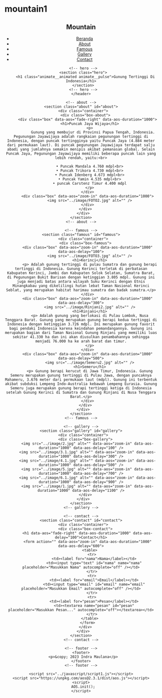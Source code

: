 # mountain1

<!DOCTYPE html>
<html lang="en">
  <head>
    <meta charset="UTF-8" />
    <meta http-equiv="X-UA-Compatible" content="IE=edge" />
    <meta name="viewport" content="width=device-width, initial-scale=1.0" />
    <link rel="stylesheet" href="../css/style3.css" />
    <link rel="preconnect" href="https://fonts.googleapis.com" />
    <link rel="preconnect" href="https://fonts.gstatic.com" crossorigin />
    <link href="https://fonts.googleapis.com/css2?family=Poppins:wght@400;600;700;900&display=swap" rel="stylesheet" />
    <link href="https://cdn.jsdelivr.net/npm/remixicon@2.5.0/fonts/remixicon.css" rel="stylesheet" />
    <link rel="stylesheet" href="https://cdnjs.cloudflare.com/ajax/libs/animate.css/4.1.1/animate.min.css" />
    <link href="https://unpkg.com/aos@2.3.1/dist/aos.css" rel="stylesheet" />
    <title>Mountain</title>
  </head>
  <body id="home">
    <header>
      <!-- navigation -->
      <section class="navigation">
        <div class="container">
          <div class="box-navigation animate__animated animate__fadeInDown">
            <div class="box">
              <h1>Mountain</h1>
            </div>
            <div class="box menu-navigation">
              <ul>
                <li>
                  <i class="ri-home-3-line"></i>
                  <a href="#home">Beranda</a>
                </li>
                <li>
                  <i class="ri-information-line"></i>
                  <a href="#about">About</a>
                </li>
                <li>
                  <i class="ri-dashboard-line"></i>
                  <a href="#famous">Famous</a>
                </li>
                <li>
                  <i class="ri-image-line"></i>
                  <a href="#gallery">Gallery</a>
                </li>
                <li>
                  <i class="ri-phone-line"></i>
                  <a href="#contact">Contact</a>
                </li>
              </ul>
            </div>
            <div class="box menu-bar">
              <i class="ri-menu-3-fill" style="color: white"></i>
            </div>
          </div>
        </div>
      </section>
      <!-- navigation -->

      <!-- hero -->
      <section class="hero">
        <h1 class="animate__animated animate__pulse">Gunung Tertinggi Di Indonesia</h1>
      </section>
      <!-- hero -->
    </header>

    <!-- about -->
    <section class="about" id="about">
      <div class="container">
        <div class="box-about">
          <div class="box" data-aos="fade-right" data-aos-duration="1000">
            <h1>Puncak Jaya Wijaya</h1>
            <p>
               Gunung yang membujur di Provinsi Papua Tengah, Indonesia. Pegunungan Jayawijaya adalah rangkaian pegunungan tertinggi di Indonesia, dengan puncak tertingginya yaitu Puncak Jaya (4.884 meter dari permukaan laut). Di puncak pegunungan Jayawijaya terdapat salju abadi yang jumlahnya semakin menipis akibat pemanasan global. Selain Puncak Jaya, Pegunungan Jayawijaya memiliki beberapa puncak lain yang lebih rendah, yaitu:<br>

            • Puncak Mandala 4.760 mdpl<br>
            • Puncak Trikora 4.730 mdpl<br>
            • Puncak Idenberg 4.673 mdpl<br>
            • Puncak Yamin 4.535 mdpl<br>
            • puncak Carstenz Timur 4.400 mdpl
            </p>
          </div>
          <div class="box" data-aos="zoom-in" data-aos-duration="1000">
            <img src="../image/FOTO2.jpg" alt="" />
          </div>
        </div>
      </div>
    </section>
    <!-- about -->

    <!-- famous -->
    <section class="famous" id="famous">
      <div class="container">
        <div class="box-famous">
          <div class="box" data-aos="zoom-in" data-aos-duration="1000" data-aos-delay="100">
            <img src="../image/FOTO3.jpg" alt="" />
            <h1>Kerinci</h1>
            <p> Adalah gunung tertinggi di pulau Sumatra dan gunung berapi tertinggi di Indonesia. Gunung Kerinci terletak di perbatasan Kabupaten Kerinci, Jambi dan Kabupaten Solok Selatan, Sumatra Barat, di Pegunungan Bukit Barisan dengan ketinggian 3.805 mdpl. Gunung ini juga menjadi batas antara wilayah Suku Kerinci dengan Etnis Minangkabau yang dikelilingi hutan lebat Taman Nasional Kerinci Seblat, yang merupakan habitat harimau sumatra dan badak sumatra.</p>
          </div>
          <div class="box" data-aos="zoom-in" data-aos-duration="1000" data-aos-delay="300">
            <img src="../image/Rinjani2.jpg" alt="" />
            <h1>Rinjani</h1>
            <p> Adalah gunung yang berlokasi di Pulau Lombok, Nusa Tenggara Barat. Gunung yang merupakan gunung berapi kedua tertinggi di Indonesia dengan ketinggian 3.726 mdpl. Ini merupakan gunung favorit bagi pendaki Indonesia karena keindahan pemandangannya. Gunung ini merupakan bagian dari Taman Nasional Gunung Rinjani yang memiliki luas sekitar 41.330 ha dan ini akan diusulkan penambahannya sehingga menjadi 76.000 ha ke arah barat dan timur.
            </p>
          </div>
          <div class="box" data-aos="zoom-in" data-aos-duration="1000" data-aos-delay="500">
            <img src="../image/Semeru2.jpg" alt="" />
            <h1>Semeru</h1>
            <p> Gunung berapi kerucut di Jawa Timur, Indonesia. Gunung Semeru merupakan gunung tertinggi di Pulau Jawa, dengan puncaknya Mahameru, 3.676 meter dari permukaan laut (mdpl). Gunung ini terbentuk akibat subduksi Lempeng Indo-Australia kebawah Lempeng Eurasia. Gunung Semeru juga merupakan gunung berapi tertinggi ketiga di Indonesia setelah Gunung Kerinci di Sumatra dan Gunung Rinjani di Nusa Tenggara Barat.</p>
          </div>
        </div>
      </div>
    </section>
    <!-- famous -->

    <!-- gallery -->
    <section class="gallery" id="gallery">
      <div class="container">
        <div class="box-gallery">
          <img src="../image/2.jpg" alt="" data-aos="zoom-in" data-aos-duration="1000" data-aos-delay="100" />
          <img src="../image/3.1.jpg" alt="" data-aos="zoom-in" data-aos-duration="1000" data-aos-delay="300" />
          <img src="../image/4.1.jpg" alt="" data-aos="zoom-in" data-aos-duration="1000" data-aos-delay="500" />
          <img src="../image/5.jpg" alt="" data-aos="zoom-in" data-aos-duration="1000" data-aos-delay="700" />
          <img src="../image/6.1.jpg" alt="" data-aos="zoom-in" data-aos-duration="1000" data-aos-delay="900" />
          <img src="../image/1.jpg" alt="" data-aos="zoom-in" data-aos-duration="1000" data-aos-delay="1100" />
        </div>
      </div>
    </section>
    <!-- gallery -->

    <!-- contact -->
    <section class="contact" id="contact">
      <div class="container">
        <div class="box-contact">
          <h1 data-aos="fade-right" data-aos-duration="1000" data-aos-delay="100">Contact</h1>
          <form action="" data-aos="zoom-in" data-aos-duration="1000" data-aos-delay="600">
            <table>
              <tr>
                <td><label for="nama">Nama</label></td>
                <td><input type="text" id="nama" name="nama" placeholder="Masukkan Nama" autocomplete="off" /></td>
              </tr>
              <tr>
                <td><label for="email">Email</label></td>
                <td><input type="email" id="email" name="email" placeholder="Masukkan Email" autocomplete="off" /></td>
              </tr>
              <tr>
                <td><label for="pesan">Pesan</label></td>
                <td><textarea name="pesan" id="pesan" placeholder="Masukkan Pesan..." autocomplete="off"></textarea></td>
              </tr>
            </table>
          </form>
        </div>
      </div>
    </section>
    <!-- contact -->

    <!-- footer -->
    <footer>
      <p>&copy; 2023 Indra Maulana</p>
    </footer>
    <!-- footer -->

    <script src="../javascript/script1.js"></script>
    <script src="https://unpkg.com/aos@2.3.1/dist/aos.js"></script>
    <script>
      AOS.init();
    </script>
  </body>
</html>
